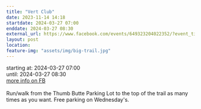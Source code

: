```yaml
---
title: "Vert Club"
date: 2023-11-14 14:18
startdate: 2024-03-27 07:00
enddate: 2024-03-27 08:30
external_url: https://www.facebook.com/events/649323204022352/?event_time_id=649324577355548
layout: post
location: 
feature-img: "assets/img/big-trail.jpg"
---
```


starting at: 2024-03-27 07:00<br>until: 2024-03-27 08:30<br><a href="https://www.facebook.com/events/649323204022352/?event_time_id=649324577355548">more info on FB</a><br><br>Run/walk from the Thumb Butte Parking Lot to the top of the trail as many times as you want.  Free parking on Wednesday's.<br>
  <br>
  
